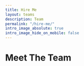 ```yaml
---
title: Hire Me
layout: teams
description: Team
permalink: "/hire-me/"
intro_image_absolute: true
intro_image_hide_on_mobile: false
---
```


# Meet The Team


